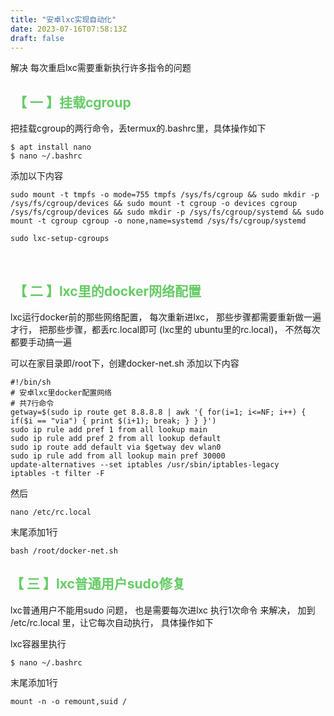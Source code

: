 ```yaml
---                                           
title: "安卓lxc实现自动化"                                
date: 2023-07-16T07:58:13Z                    
draft: false                                  
---
```


解决 每次重启lxc需要重新执行许多指令的问题
<!--more-->

## <font color=#66CC66> 【 一 】挂载cgroup </font>
把挂载cgroup的两行命令，丢termux的.bashrc里，具体操作如下
```
$ apt install nano
$ nano ~/.bashrc
```

添加以下内容
```
sudo mount -t tmpfs -o mode=755 tmpfs /sys/fs/cgroup && sudo mkdir -p /sys/fs/cgroup/devices && sudo mount -t cgroup -o devices cgroup /sys/fs/cgroup/devices && sudo mkdir -p /sys/fs/cgroup/systemd && sudo mount -t cgroup cgroup -o none,name=systemd /sys/fs/cgroup/systemd

sudo lxc-setup-cgroups
```

&nbsp; 


## <font color=#66CC66> 【 二 】lxc里的docker网络配置 </font>
lxc运行docker前的那些网络配置，
每次重新进lxc，
那些步骤都需要重新做一遍才行，
把那些步骤，都丢rc.local即可
(lxc里的 ubuntu里的rc.local)，
不然每次都要手动搞一遍


可以在家目录即/root下，创建docker-net.sh
添加以下内容
```
#!/bin/sh
# 安卓lxc里docker配置网络
# 共7行命令
getway=$(sudo ip route get 8.8.8.8 | awk '{ for(i=1; i<=NF; i++) { if($i == "via") { print $(i+1); break; } } }')
sudo ip rule add pref 1 from all lookup main
sudo ip rule add pref 2 from all lookup default
sudo ip route add default via $getway dev wlan0
sudo ip rule add from all lookup main pref 30000
update-alternatives --set iptables /usr/sbin/iptables-legacy
iptables -t filter -F
```

然后
```
nano /etc/rc.local
```
末尾添加1行
```
bash /root/docker-net.sh
```

## <font color=#66CC66> 【 三 】lxc普通用户sudo修复 </font>
lxc普通用户不能用sudo 问题，
也是需要每次进lxc 执行1次命令 来解决，
加到 /etc/rc.local 里，让它每次自动执行，
具体操作如下

lxc容器里执行
```
$ nano ~/.bashrc
```

末尾添加1行
```
mount -n -o remount,suid /
```
